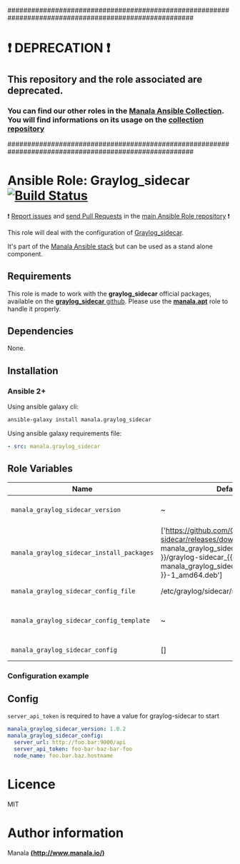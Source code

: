 #######################################################################################################

# :exclamation: DEPRECATION :exclamation:

## This repository and the role associated are deprecated.

### You can find our other roles in the [Manala Ansible Collection](https://galaxy.ansible.com/manala/roles). You will find informations on its usage on the [collection repository](https://github.com/manala/ansible-roles)

#######################################################################################################

# Ansible Role: Graylog_sidecar [![Build Status](https://travis-ci.org/manala/ansible-role-graylog_sidecar.svg?branch=master)](https://travis-ci.org/manala/ansible-role-graylog_sidecar)

:exclamation: [Report issues](https://github.com/manala/ansible-roles/issues) and [send Pull Requests](https://github.com/manala/ansible-roles/pulls) in the [main Ansible Role repository](https://github.com/manala/ansible-roles) :exclamation:

This role will deal with the configuration of [Graylog_sidecar](https://github.com/Graylog2/collector-sidecar).

It's part of the [Manala Ansible stack](http://www.manala.io) but can be used as a stand alone component.

## Requirements

This role is made to work with the __graylog_sidecar__ official packages, available on the [__graylog_sidecar__ github](https://github.com/Graylog2/collector-sidecar/releases). Please use the [**manala.apt**](https://galaxy.ansible.com/manala/apt/) role to handle it properly.

## Dependencies

None.

## Installation

### Ansible 2+

Using ansible galaxy cli:

```bash
ansible-galaxy install manala.graylog_sidecar
```

Using ansible galaxy requirements file:

```yaml
- src: manala.graylog_sidecar
```

## Role Variables

| Name                                              | Default                    		| Type    | Description                            |
| --------------------------------------------------| -------------------------- 		| ------- | -------------------------------------- |
| `manala_graylog_sidecar_version`          		| ~                          		| String  | Version to install (mandatory)   	   |
| `manala_graylog_sidecar_install_packages`         | ['https://github.com/Graylog2/collector-sidecar/releases/download/{{ manala_graylog_sidecar_version }}/graylog-sidecar_{{ manala_graylog_sidecar_version }}-1_amd64.deb']           | Array   | Default dependency packages to install |
| `manala_graylog_sidecar_config_file` 				| /etc/graylog/sidecar/sidecar.yml  | String  | Configuration file path         	   |
| `manala_graylog_sidecar_config_template`			| ~  								| String  | Configuration base template path 	   |
| `manala_graylog_sidecar_config` 					| [] 								| Array   | Configuration directives	           |

### Configuration example

## Config

`server_api_token` is required to have a value for graylog-sidecar to start

```yaml
manala_graylog_sidecar_version: 1.0.2
manala_graylog_sidecar_config:
  server_url: http://foo.bar:9000/api
  server_api_token: foo-bar-baz-bar-foo
  node_name: foo.bar.baz.hostname
  ```
# Licence

MIT

# Author information

Manala [**(http://www.manala.io/)**](http://www.manala.io)
